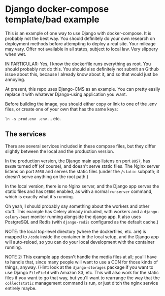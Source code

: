 # Django docker-compose template/bad example

This is an example of one way to use Django with docker-compose.  It
is probably not the best way.  You should definitely do your own
research on deployment methods before attempting to deploy a real site.
Your mileage may vary.  Offer not available in all states, subject to local
law.  Very slippery when wet.

IN PARTICULAR: Yes, I know the dockerfile runs everything as root.  You should probably
not do this. You should also definitely not submit an Github issue about this, because
I already know about it, and so that would just be annoying.

At present, this repo uses Django-CMS as an example.  You can pretty easily replace
it with whatever Django-using application you want.

Before building the image, you should either copy or link to one of the .env
files, or create one of your own that has the same keys:

`ln -s prod.env .env` ... etc.

## The services

There are several services included in these compose files, but they differ slightly
between the local and the production version.

In the production version, the Django
main app listens on port `8057`, has `DEBUG` turned off (of course), and doesn't serve
static files.  The Nginx server listens on port `8058` and serves the static files (under
the `/static` subpath; it doesn't serve anything on the root path.)

In the local version, there is no Nginx server, and the Django app serves the static files
and has `DEBUG` enabled, as with a normal `runserver` command, which is exactly what it's running.

Oh yeah, I should probably say something about the workers and other stuff.  This example has
Celery already included, with workers and a `django-celery-beat` monitor running alongside
the django app.  It also uses PostgreSQL and Redis (with `django-redis` configured as the default
cache.)

NOTE: the local top-level directory (where the dockerfiles, etc. are) is mapped to `/code` inside
the container in the local setup, and the Django app will auto-reload, so you can do your local
development with the container running.

NOTE 2: This example app doesn't handle the media files at all; you'll have to handle that, since
many people will want to use a CDN for those kinds of things, anyway.  (Hint: look at the
`django-storages` package if you want to use Django `FileField` with Amazon S3, etc.  This will
also work for the static files if you want to go that way, but you'll want to rearrange the way
that the `collectstatic` management command is run, or just ditch the nginx service entirely maybe.

